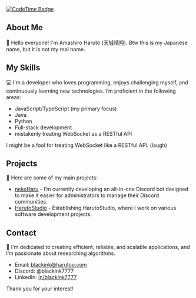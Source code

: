 [![CodeTime Badge](https://shields.jannchie.com/endpoint?style=flat-square&color=222&url=https%3A%2F%2Fapi.codetime.dev%2Fv3%2Fusers%2Fshield%3Fuid%3D31104)](https://codetime.dev)
## About Me  
👋 Hello everyone! I'm Amashiro Haruto (天城晴翔). Btw this is my Japanese name, but it is not my real name.

## My Skills  
💻 I'm a developer who loves programming, enjoys challenging myself, and continuously learning new technologies. I’m proficient in the following areas:

- JavaScript/TypeScript (my primary focus)
- Java
- Python
- Full-stack development
- mistakenly treating WebSocket as a RESTful API

I might be a fool for treating WebSocket like a RESTful API. (laugh)

## Projects  
💾 Here are some of my main projects:

- [nekoHaru](https://harutoo.com) - I’m currently developing an all-in-one Discord bot designed to make it easier for administrators to manage their Discord communities.
- [HarutoStudio](https://github.com/HarutoStudio) - Establishing HarutoStudio, where I work on various software development projects.

## Contact  
🐶 I'm dedicated to creating efficient, reliable, and scalable applications, and I’m passionate about researching algorithms.

- Email: blackink@harutoo.com  
- Discord: @blackink7777  
- LinkedIn: [in/blackink7777](https://www.linkedin.com/in/blackink7777/)

Thank you for your interest!
